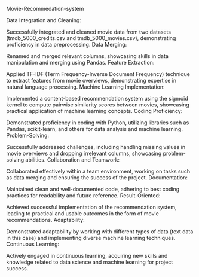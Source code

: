 Movie-Recommedation-system

Data Integration and Cleaning:

Successfully integrated and cleaned movie data from two datasets (tmdb_5000_credits.csv and tmdb_5000_movies.csv), demonstrating proficiency in data preprocessing.
Data Merging:

Renamed and merged relevant columns, showcasing skills in data manipulation and merging using Pandas.
Feature Extraction:

Applied TF-IDF (Term Frequency-Inverse Document Frequency) technique to extract features from movie overviews, demonstrating expertise in natural language processing.
Machine Learning Implementation:

Implemented a content-based recommendation system using the sigmoid kernel to compute pairwise similarity scores between movies, showcasing practical application of machine learning concepts.
Coding Proficiency:

Demonstrated proficiency in coding with Python, utilizing libraries such as Pandas, scikit-learn, and others for data analysis and machine learning.
Problem-Solving:

Successfully addressed challenges, including handling missing values in movie overviews and dropping irrelevant columns, showcasing problem-solving abilities.
Collaboration and Teamwork:

Collaborated effectively within a team environment, working on tasks such as data merging and ensuring the success of the project.
Documentation:

Maintained clean and well-documented code, adhering to best coding practices for readability and future reference.
Result-Oriented:

Achieved successful implementation of the recommendation system, leading to practical and usable outcomes in the form of movie recommendations.
Adaptability:

Demonstrated adaptability by working with different types of data (text data in this case) and implementing diverse machine learning techniques.
Continuous Learning:

Actively engaged in continuous learning, acquiring new skills and knowledge related to data science and machine learning for project success.
